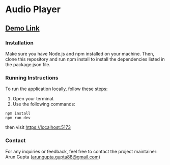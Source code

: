 # Audio Player

## [Demo Link](https://hrms-elms.netlify.app/)

### Installation
Make sure you have Node.js and npm installed on your machine. Then, clone this repository and run npm install to install the dependencies listed in the package.json file.

### Running Instructions
To run the application locally, follow these steps:
1. Open your terminal.
2. Use the following commands:
```
npm install
npm run dev
```
then visit [https://localhost:5173](https://localhost:5173)

### Contact
For any inquiries or feedback, feel free to contact the project maintainer:
Arun Gupta (arungupta.gupta88@gmail.com)
